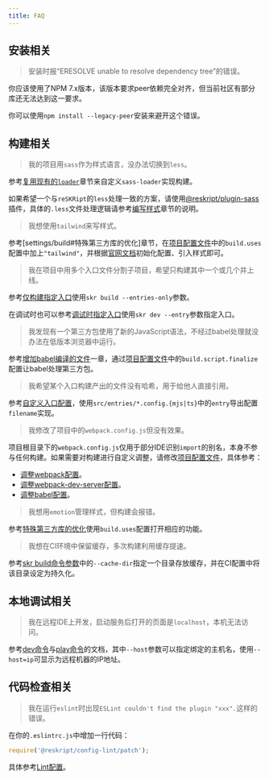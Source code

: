 ```yaml
---
title: FAQ
---
```


## 安装相关

> 安装时报“ERESOLVE unable to resolve dependency tree”的错误。

你应该使用了NPM 7.x版本，该版本要求peer依赖完全对齐，但当前社区有部分库还无法达到这一要求。

你可以使用`npm install --legacy-peer`安装来避开这个错误。

## 构建相关

> 我的项目用`sass`作为样式语言，没办法切换到`less`。

参考[复用现有的`loader`](settings/build#复用现有的loader)章节来自定义`sass-loader`实现构建。

如果希望一个与`reSKRipt`的`less`处理一致的方案，请使用[@reskript/plugin-sass](plugins/sass)插件，具体的`.less`文件处理逻辑请参考[编写样式](app/style)章节的说明。

> 我想使用`tailwind`来写样式。

参考[settings/build#特殊第三方库的优化]章节，在[项目配置文件](settings/setting)中的`build.uses`配置中加上`"tailwind"`，并根据[官网文档](https://docs.tailwindchina.com/docs/installation#-1)初始化配置、引入样式即可。

> 我在项目中用多个入口文件分割子项目，希望只构建其中一个或几个并上线。

参考[仅构建指定入口](cli/build#仅构建指定入口)使用`skr build --entries-only`参数。

在调试时也可以参考[调试时指定入口](cli/dev#调试其它入口)使用`skr dev --entry`参数指定入口。

> 我发现有一个第三方包使用了新的JavaScript语法，不经过babel处理就没办法在低版本浏览器中运行。

参考[增加babel编译的文件](settings/build#增加babel编译的文件)一章，通过[项目配置文件](settings/setting)中的`build.script.finalize`配置让babel处理第三方包。

> 我希望某个入口构建产出的文件没有哈希，用于给他人直接引用。

参考[自定义入口配置](advanced/multiple-entry#自定义入口配置)，使用`src/entries/*.config.{mjs|ts}`中的`entry`导出配置`filename`实现。

> 我修改了项目中的`webpack.config.js`但没有效果。

项目根目录下的`webpack.config.js`仅用于部分IDE识别`import`的别名，本身不参与任何构建。如果需要对构建进行自定义调整，请修改[项目配置文件](settings/setting)，具体参考：

- [调整webpack配置](settings/build#自定义调整webpack配置)。
- [调整webpack-dev-server配置](settings/dev-server#扩展配置)。
- [调整babel配置](settings/build#扩展babel配置)。

> 我想用`emotion`管理样式，但构建会报错。

参考[特殊第三方库的优化](settings/build#特殊第三方库的优化)使用`build.uses`配置打开相应的功能。

> 我想在CI环境中保留缓存，多次构建利用缓存提速。

参考[skr build命令参数](cli/build#参数)中的`--cache-dir`指定一个目录存放缓存，并在CI配置中将该目录设定为持久化。

## 本地调试相关

> 我在远程IDE上开发，启动服务后打开的页面是`localhost`，本机无法访问。

参考[dev命令](cli/dev)与[play命令](cli/play)的文档，其中`--host`参数可以指定绑定的主机名，使用`--host=ip`可显示为远程机器的IP地址。

## 代码检查相关

> 我在运行`eslint`时出现`ESLint couldn't find the plugin "xxx".`这样的错误。

在你的`.eslintrc.js`中增加一行代码：

```javascript
require('@reskript/config-lint/patch');
```

具体参考[Lint配置](cli/lint#自定义配置)。
